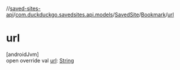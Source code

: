 //[saved-sites-api](../../../../index.md)/[com.duckduckgo.savedsites.api.models](../../index.md)/[SavedSite](../index.md)/[Bookmark](index.md)/[url](url.md)

# url

[androidJvm]\
open override val [url](url.md): [String](https://kotlinlang.org/api/latest/jvm/stdlib/kotlin/-string/index.html)
